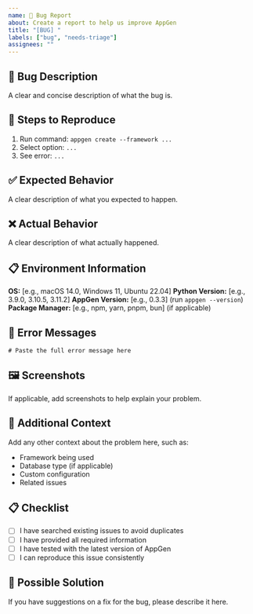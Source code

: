 ```yaml
---
name: 🐛 Bug Report
about: Create a report to help us improve AppGen
title: "[BUG] "
labels: ["bug", "needs-triage"]
assignees: ""
---
```


## 🐛 Bug Description

A clear and concise description of what the bug is.

## 🔄 Steps to Reproduce

1. Run command: `appgen create --framework ...`
2. Select option: `...`
3. See error: `...`

## ✅ Expected Behavior

A clear description of what you expected to happen.

## ❌ Actual Behavior

A clear description of what actually happened.

## 📋 Environment Information

**OS:** [e.g., macOS 14.0, Windows 11, Ubuntu 22.04]
**Python Version:** [e.g., 3.9.0, 3.10.5, 3.11.2]
**AppGen Version:** [e.g., 0.3.3] (run `appgen --version`)
**Package Manager:** [e.g., npm, yarn, pnpm, bun] (if applicable)

## 📝 Error Messages

```
# Paste the full error message here
```

## 🖼️ Screenshots

If applicable, add screenshots to help explain your problem.

## 🔧 Additional Context

Add any other context about the problem here, such as:

- Framework being used
- Database type (if applicable)
- Custom configuration
- Related issues

## 📋 Checklist

- [ ] I have searched existing issues to avoid duplicates
- [ ] I have provided all required information
- [ ] I have tested with the latest version of AppGen
- [ ] I can reproduce this issue consistently

## 🚀 Possible Solution

If you have suggestions on a fix for the bug, please describe it here.
